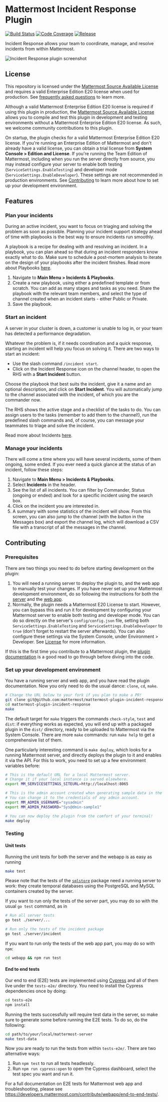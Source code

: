 # Mattermost Incident Response Plugin

[![Build Status](https://img.shields.io/circleci/project/github/mattermost/mattermost-plugin-incident-response/master.svg)](https://circleci.com/gh/mattermost/mattermost-plugin-incident-response)
[![Code Coverage](https://img.shields.io/codecov/c/github/mattermost/mattermost-plugin-incident-response/master.svg)](https://codecov.io/gh/mattermost/mattermost-plugin-incident-response)
[![Release](https://img.shields.io/github/v/release/mattermost/mattermost-plugin-incident-response)](https://github.com/mattermost/mattermost-plugin-incident-response/releases/latest)

Incident Response allows your team to coordinate, manage, and resolve incidents from within Mattermost.

![Incident Response plugin screenshot](assets/center_channel.png)

## License

This repository is licensed under the [Mattermost Source Available License](LICENSE) and requires a valid Enterprise Edition E20 license when used for production. See [frequently asked questions](https://docs.mattermost.com/overview/faq.html#mattermost-source-available-license) to learn more.

Although a valid Mattermost Enterprise Edition E20 license is required if using this plugin in production, the [Mattermost Source Available License](LICENSE) allows you to compile and test this plugin in development and testing environments without a Mattermost Enterprise Edition E20 license. As such, we welcome community contributions to this plugin.

On startup, the plugin checks for a valid Mattermost Enterprise Edition E20 license. If you're running an Enterprise Edition of Mattermost and don't already have a valid license, you can obtain a trial license from **System Console > Edition and License**. If you're running the Team Edition of Mattermost, including when you run the server directly from source, you may instead configure your server to enable both testing (`ServiceSettings.EnableTesting`) and developer mode (`ServiceSettings.EnableDeveloper`). These settings are not recommended in production environments. See [Contributing](#contributing) to learn more about how to set up your development environment.

## Features

### Plan your incidents

During an active incident, you want to focus on triaging and solving the problem as soon as possible. Planning your incident support strategy ahead of time with playbooks is the best way to ensure incidents run smoothly.

A playbook is a recipe for dealing with and resolving an incident. In a playbook, you can plan ahead so that during an incident responders know exactly what to do. Make sure to schedule a post-mortem analysis to iterate on the design of your playbooks after the incident finishes. Read more about Playbooks [here](https://docs.mattermost.com/administration/devops-command-center.html#creating-a-playbook).

1. Navigate to **Main Menu > Incidents & Playbooks**.
2. Create a new playbook, using either a predefined template or from scratch. You can add as many stages and tasks as you need. Share the playbook with the relevant team members, and select the type of channel created when an incident starts - either Public or Private.
3. Save the playbook.

### Start an incident

A server in your cluster is down, a customer is unable to log in, or your team has detected a performance degradation. 

Whatever the problem is, if it needs coordination and a quick response, starting an incident will help you focus on solving it. There are two ways to start an incident:

-   Use the slash command `/incident start`.
-   Click on the Incident Response icon on the channel header, to open the RHS with a **Start Incident** button.

Choose the playbook that best suits the incident, give it a name and an optional description, and click on **Start Incident**. You will automatically jump to the channel associated with the incident, of which you are the commander now.

The RHS shows the active stage and a checklist of the tasks to do. You can assign users to the tasks (remember to add them to the channel!), run the predefined slash commands and, of course, you can message your teammates to triage and solve the incident.

Read more about Incidents [here](https://docs.mattermost.com/administration/devops-command-center.html#starting-an-incident).

### Manage your incidents

There will come a time where you will have several incidents, some of them ongoing, some ended. If you ever need a quick glance at the status of an incident, follow these steps:

1. Navigate to **Main Menu > Incidents & Playbooks**.
2. Select **Incidents** in the header.
3. See the list of all incidents. You can filter by Commander, Status (ongoing or ended) and look for a specific incident using the search box.
4. Click on the incident you are interested in.
5. A summary with some statistics of the incident will show. From this screen, you can also jump to the channel (with the button in the Messages box) and export the channel log, which will download a CSV file with a transcript of all the messages in the channel.

## Contributing

### Prerequisites

There are two things you need to do before starting development on the plugin:

1.  You will need a running server to deploy the plugin to, and the web app to manually test your changes. If you have never set up your Mattermost development environment, do so following the instructions for both the [server](https://developers.mattermost.com/contribute/server/developer-setup/) and the [web app](https://developers.mattermost.com/contribute/webapp/developer-setup/).
2.  Normally, the plugin needs a Mattermost E20 License to start. However, you can bypass this and run it for development by configuring your Mattermost server to enable both testing and developer mode. You can do so directly on the server's `config/config.json` file, setting both `ServiceSettings.EnableTesting` and `ServiceSettings.EnableDeveloper` to `true` (don't forget to restart the server afterwards). You can also configure these settings via the System Console, under Environment > Developer. See [License](#License) for more information.

If this is the first time you contribute to a Mattermost plugin, the [plugin documentation](https://developers.mattermost.com/extend/plugins/) is a good read to go through before diving into the code.

### Set up your development environment

You have a running server and web app, and you have read the plugin documentation. Now you only need to do the usual dance: `clone`, `cd`, `make`.

```sh
# Change the URL below to your fork if you plan to make a PR!
git clone git@github.com:mattermost/mattermost-plugin-incident-response.git
cd mattermost-plugin-incident-response
make
```

The default target for `make` triggers the commands `check-style`, `test` and `dist`: if everything works as expected, you will end up with a packaged plugin in the `dist/` directory, ready to be uploaded to Mattermost via the System Console. There are more `make` commands: run `make help` to get a comprehensive list of them.

One particularly interesting command is `make deploy`, which looks for a running Mattermost server, and directly deploys the plugin to it and enables it via the API. For this to work, you need to set up a few environment variables before:

```sh
# This is the default URL for a local Mattermost server.
# Change it if your local instance is served elsewhere.
export MM_SERVICESETTINGS_SITEURL=http://localhost:8065

# This is the admin account created when generating sample data in the server with make test-data.
# You can change it to the credentials of any admin account.
export MM_ADMIN_USERNAME="sysadmin"
export MM_ADMIN_PASSWORD="Sys@dmin-sample1"

# You can now deploy the plugin from the comfort of your terminal!
make deploy
```

### Testing

#### Unit tests

Running the unit tests for both the server and the webapp is as easy as running

```sh
make test
```

Please note that the tests of the [`sqlstore`](server/sqlstore) package need a running server to work: they create temporal databases using the PostgreSQL and MySQL containers created by the server.

If you want to run only the tests of the server part, you may do so with the usual `go test` command, as in

```sh
# Run all server tests
go test ./server/...

# Run only the tests of the incident package
go test ./server/incident
```

If you want to run only the tests of the web app part, you may do so with `npm`:

```sh
cd webapp && npm run test
```

#### End to end tests

Our end to end (E2E) tests are implemented using [Cypress](https://docs.cypress.io/) and all of them live under the `tests-e2e/` directory. You need to install the Cypress dependencies once by doing:

```sh
cd tests-e2e
npm install
```

Running the tests successfully will require test data in the server, so make sure to generate some before running the E2E tests. To do so, do the following:

```sh
cd path/to/your/local/mattermost-server
make test-data
```

Now you are ready to run the tests from within `tests-e2e/`. There are two alternative ways:

1. Run `npm test` to run all tests headlessly.
2. Run `npm run cypress:open` to open the Cypress dashboard, select the test spec you want and run it.

For a full documentation on E2E tests for Mattermost web app and troubleshooting, please see https://developers.mattermost.com/contribute/webapp/end-to-end-tests/.
